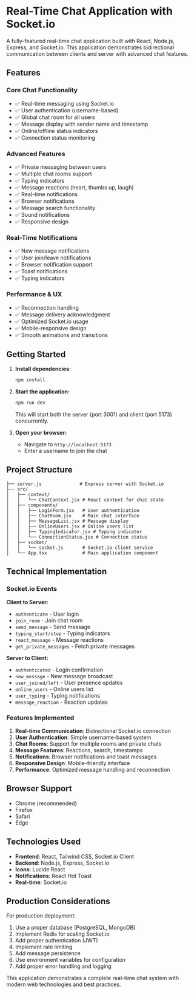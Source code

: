 # Real-Time Chat Application with Socket.io

A fully-featured real-time chat application built with React, Node.js, Express, and Socket.io. This application demonstrates bidirectional communication between clients and server with advanced chat features.

## Features

### Core Chat Functionality
- ✅ Real-time messaging using Socket.io
- ✅ User authentication (username-based)
- ✅ Global chat room for all users
- ✅ Message display with sender name and timestamp
- ✅ Online/offline status indicators
- ✅ Connection status monitoring

### Advanced Features
- ✅ Private messaging between users
- ✅ Multiple chat rooms support
- ✅ Typing indicators
- ✅ Message reactions (heart, thumbs up, laugh)
- ✅ Real-time notifications
- ✅ Browser notifications
- ✅ Message search functionality
- ✅ Sound notifications
- ✅ Responsive design

### Real-Time Notifications
- ✅ New message notifications
- ✅ User join/leave notifications
- ✅ Browser notification support
- ✅ Toast notifications
- ✅ Typing indicators

### Performance & UX
- ✅ Reconnection handling
- ✅ Message delivery acknowledgment
- ✅ Optimized Socket.io usage
- ✅ Mobile-responsive design
- ✅ Smooth animations and transitions

## Getting Started

1. **Install dependencies:**
   ```bash
   npm install
   ```

2. **Start the application:**
   ```bash
   npm run dev
   ```

   This will start both the server (port 3001) and client (port 5173) concurrently.

3. **Open your browser:**
   - Navigate to `http://localhost:5173`
   - Enter a username to join the chat

## Project Structure

```
├── server.js              # Express server with Socket.io
├── src/
│   ├── context/
│   │   └── ChatContext.jsx # React context for chat state
│   ├── components/
│   │   ├── LoginForm.jsx   # User authentication
│   │   ├── ChatRoom.jsx    # Main chat interface
│   │   ├── MessageList.jsx # Message display
│   │   ├── OnlineUsers.jsx # Online users list
│   │   ├── TypingIndicator.jsx # Typing indicator
│   │   └── ConnectionStatus.jsx # Connection status
│   ├── socket/
│   │   └── socket.js       # Socket.io client service
│   └── App.tsx             # Main application component
```

## Technical Implementation

### Socket.io Events

**Client to Server:**
- `authenticate` - User login
- `join_room` - Join chat room
- `send_message` - Send message
- `typing_start/stop` - Typing indicators
- `react_message` - Message reactions
- `get_private_messages` - Fetch private messages

**Server to Client:**
- `authenticated` - Login confirmation
- `new_message` - New message broadcast
- `user_joined/left` - User presence updates
- `online_users` - Online users list
- `user_typing` - Typing notifications
- `message_reaction` - Reaction updates

### Features Implemented

1. **Real-time Communication**: Bidirectional Socket.io connection
2. **User Authentication**: Simple username-based system
3. **Chat Rooms**: Support for multiple rooms and private chats
4. **Message Features**: Reactions, search, timestamps
5. **Notifications**: Browser notifications and toast messages
6. **Responsive Design**: Mobile-friendly interface
7. **Performance**: Optimized message handling and reconnection

## Browser Support

- Chrome (recommended)
- Firefox
- Safari
- Edge

## Technologies Used

- **Frontend**: React, Tailwind CSS, Socket.io Client
- **Backend**: Node.js, Express, Socket.io
- **Icons**: Lucide React
- **Notifications**: React Hot Toast
- **Real-time**: Socket.io

## Production Considerations

For production deployment:
1. Use a proper database (PostgreSQL, MongoDB)
2. Implement Redis for scaling Socket.io
3. Add proper authentication (JWT)
4. Implement rate limiting
5. Add message persistence
6. Use environment variables for configuration
7. Add proper error handling and logging

This application demonstrates a complete real-time chat system with modern web technologies and best practices.
